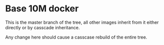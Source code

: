 Base 10M docker
===============
This is the master branch of the tree, all other images inherit from it either directly or by casscade inheritance.

Any change here should cause a casscase rebuild of the entire tree.
